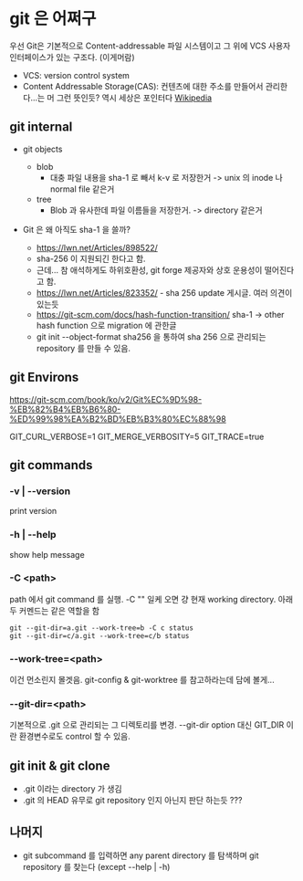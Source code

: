 # git 은 어쩌구

우선 Git은 기본적으로 Content-addressable 파일 시스템이고 그 위에 VCS 사용자 인터페이스가 있는 구조다. (이게머람)

- VCS: version control system
- Content Addressable Storage(CAS): 컨텐츠에 대한 주소를 만들어서 관리한다...는 머 그런 뜻인듯? 역시 세상은 포인터다 [Wikipedia](https://en.wikipedia.org/wiki/Content-addressable_storage)

## git internal 

- git objects 
  - blob
    - 대충 파일 내용을 sha-1 로 빼서 k-v 로 저장한거 -> unix 의 inode 나 normal file 같은거
  - tree 
    - Blob 과 유사한데 파일 이름들을 저장한거. -> directory 같은거

- Git 은 왜 아직도 sha-1 을 쓸까?
	- https://lwn.net/Articles/898522/
	- sha-256 이 지원되긴 한다고 함.
	- 근데... 참 애석하게도 하위호환성, git forge 제공자와 상호 운용성이 떨어진다고 함. 
	- https://lwn.net/Articles/823352/ - sha 256 update 게시글. 여러 의견이 있는듯
	- https://git-scm.com/docs/hash-function-transition/ sha-1 -> other hash function 으로 migration 에 관한글 
	- git init --object-format sha256 을 통하여 sha 256 으로 관리되는 repository 를 만들 수 있음.


## git Environs

https://git-scm.com/book/ko/v2/Git%EC%9D%98-%EB%82%B4%EB%B6%80-%ED%99%98%EA%B2%BD%EB%B3%80%EC%88%98

GIT_CURL_VERBOSE=1
GIT_MERGE_VERBOSITY=5
GIT_TRACE=true

## git commands

###  -v | --version
print version
### -h | --help
show help message

###  -C \<path\>

path 에서 git command 를 실행. -C "" 일케 오면 걍 현재 working directory. 
아래 두 커멘드는 같은 역할을 함
```
git --git-dir=a.git --work-tree=b -C c status
git --git-dir=c/a.git --work-tree=c/b status
```

### --work-tree=\<path\>

이건 먼소린지 몰겟음. git-config & git-worktree 를 참고하라는데 담에 볼게...

###  --git-dir=\<path\>

기본적으로 .git 으로 관리되는 그 디렉토리를 변경. --git-dir option 대신 GIT_DIR 이란 환경변수로도 control 할 수 있음.


## git init & git clone

- .git 이라는 directory 가 생김
- .git 의 HEAD 유무로 git repository 인지 아닌지 판단 하는듯 ???

## 나머지

- git subcommand 를 입력하면 any parent directory 를 탐색하며 git repository 를 찾는다 (except --help | -h)
